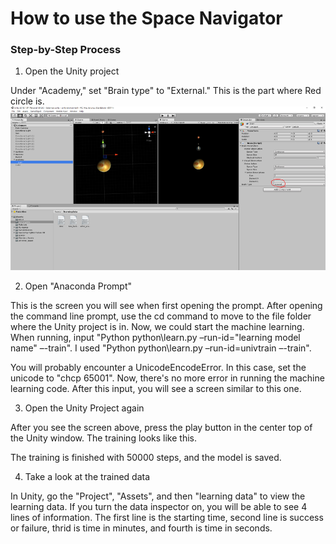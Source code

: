 # How to use the Space Navigator

### Step-by-Step Process

1. Open the Unity project

Under "Academy," set "Brain type" to "External." This is the part where Red circle is.
![Alt text](/project_images/1.png?raw=true "Title")

2. Open "Anaconda Prompt"

This is the screen you will see when first opening the prompt. After opening the command line prompt, use the cd command to move to the file folder where the Unity project is in.
Now, we could start the machine learning.
When running, input "Python python\learn.py –run-id="learning model name" –-train". I used "Python python\learn.py –run-id=univtrain –-train".

You will probably encounter a UnicodeEncodeError. In this case, set the unicode to "chcp 65001". Now, there's no more error in running the machine learning code.
After this input, you will see a screen similar to this one.

3. Open the Unity Project again

After you see the screen above, press the play button in the center top of the Unity window. The training looks like this.

The training is finished with 50000 steps, and the model is saved.

4. Take a look at the trained data

In Unity, go the "Project", "Assets", and then "learning data" to view the learning data. If you turn the data inspector on, you will be able to see 4 lines of information. The first line is the starting time, second line is success or failure, thrid is time in minutes, and fourth is time in seconds.
